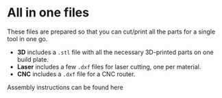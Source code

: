 # All in one files

These files are prepared so that you can cut/print all the parts for a single tool in one go.
* **3D** includes a `.stl` file with all the necessary 3D-printed parts on one build plate.
* **Laser** includes a few `.dxf` files for laser cutting, one per material.
* **CNC** includes a `.dxf` file for a CNC router.

Assembly instructions can be found here
